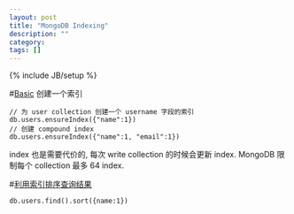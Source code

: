 ```yaml
---
layout: post
title: "MongoDB Indexing"
description: ""
category: 
tags: []
---
```

{% include JB/setup %}

#[Basic](http://docs.mongodb.org/manual/indexes/)
创建一个索引

	// 为 user collection 创建一个 username 字段的索引
	db.users.ensureIndex({"name":1})
	// 创建 compound index
	db.users.ensureIndex({"name":1, "email":1})
	
	
index 也是需要代价的, 每次 write collection 的时候会更新 index.
MongoDB 限制每个 collection 最多 64 index.


#[利用索引排序查询结果](http://docs.mongodb.org/manual/tutorial/sort-results-with-indexes/)

	db.users.find().sort({name:1})